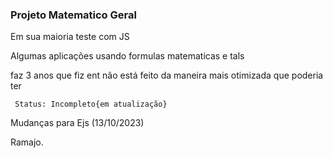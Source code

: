 ### Projeto Matematico Geral



Em sua maioria teste com JS 

Algumas aplicações usando formulas matematicas e tals

faz 3 anos que fiz ent não está feito da maneira mais otimizada que poderia ter


     Status: Incompleto{em atualização}
Mudanças para Ejs (13/10/2023)

Ramajo.